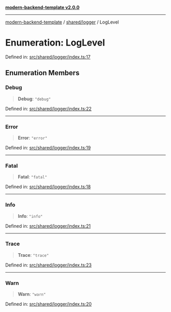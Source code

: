 [**modern-backend-template v2.0.0**](../../../README.md)

***

[modern-backend-template](../../../modules.md) / [shared/logger](../README.md) / LogLevel

# Enumeration: LogLevel

Defined in: [src/shared/logger/index.ts:17](https://github.com/maemreyo/saas-4cus-nodejs/blob/2a5b3f3aa11335dfa561e80e1feabb8e6084261e/src/shared/logger/index.ts#L17)

## Enumeration Members

### Debug

> **Debug**: `"debug"`

Defined in: [src/shared/logger/index.ts:22](https://github.com/maemreyo/saas-4cus-nodejs/blob/2a5b3f3aa11335dfa561e80e1feabb8e6084261e/src/shared/logger/index.ts#L22)

***

### Error

> **Error**: `"error"`

Defined in: [src/shared/logger/index.ts:19](https://github.com/maemreyo/saas-4cus-nodejs/blob/2a5b3f3aa11335dfa561e80e1feabb8e6084261e/src/shared/logger/index.ts#L19)

***

### Fatal

> **Fatal**: `"fatal"`

Defined in: [src/shared/logger/index.ts:18](https://github.com/maemreyo/saas-4cus-nodejs/blob/2a5b3f3aa11335dfa561e80e1feabb8e6084261e/src/shared/logger/index.ts#L18)

***

### Info

> **Info**: `"info"`

Defined in: [src/shared/logger/index.ts:21](https://github.com/maemreyo/saas-4cus-nodejs/blob/2a5b3f3aa11335dfa561e80e1feabb8e6084261e/src/shared/logger/index.ts#L21)

***

### Trace

> **Trace**: `"trace"`

Defined in: [src/shared/logger/index.ts:23](https://github.com/maemreyo/saas-4cus-nodejs/blob/2a5b3f3aa11335dfa561e80e1feabb8e6084261e/src/shared/logger/index.ts#L23)

***

### Warn

> **Warn**: `"warn"`

Defined in: [src/shared/logger/index.ts:20](https://github.com/maemreyo/saas-4cus-nodejs/blob/2a5b3f3aa11335dfa561e80e1feabb8e6084261e/src/shared/logger/index.ts#L20)
